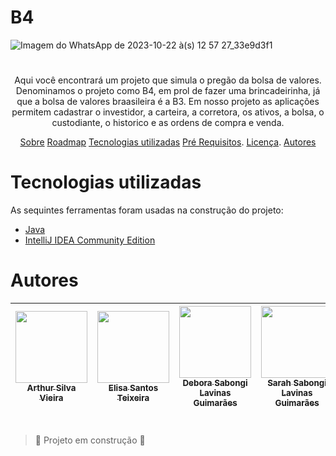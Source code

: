 # B4 

![Imagem do WhatsApp de 2023-10-22 à(s) 12 57 27_33e9d3f1](https://github.com/ArthurSilvaVieira/Logica/assets/126774200/33d180f2-e0ff-4947-a400-e3465476a080)

<h1> </h1>

<p align="center"> Aqui você encontrará um projeto que simula o pregão da bolsa de valores. Denominamos o projeto como B4, em prol de fazer uma brincadeirinha, já que a bolsa de valores braasileira é a B3. Em nosso projeto as aplicações permitem cadastrar o  investidor, a carteira, a corretora, os ativos, a bolsa, o custodiante, o historico e as ordens de compra e venda. </p>

<p align="center">
  <a href="#sobre">Sobre</a>
  <a href="#roadmap">Roadmap</a>
  <a href="#tecnologias utilizadas">Tecnologias utilizadas</a>
  <a href="#pre-requisitos">Pré Requisitos</a>.
  <a href="#licenc-a">Licença</a>.
  <a href="#autores">Autores</a>
</p>







<h1> </h1>

# Tecnologias utilizadas
As sequintes ferramentas foram usadas na construção do projeto:
- [Java](https://www.java.com/pt-BR/)
- [IntelliJ IDEA Community Edition](https://www.jetbrains.com/idea/download/?section=windows)
  
<h1> </h1>

# Autores

| [<img loading="lazy" src="https://lh3.googleusercontent.com/pw/ADCreHep7xvW4S7kUEVS3yltO-Mh9ZFbvjhZX0hw_nTV8ky97kcgyP4EttSGTdRLlFqTcrolTYwnbsBqZRSzcfXPojsVCsV-t7KbPu4ko4WXfHUSx4rJnY0E2Itx_lU6E4lyfwUeypEQROfLx_8k81a2XLn69ebIWXxl9ckkO2IWCHlKyIb8uql_77WaY11NlqUTpvHUJk8ZZec8SfeTThd71ASQ4IEKtJ4xoG9_FzNJnB7uXLapMLVR7lYgUtVCxkhtS2ERIZYcg11Gt5aOqVjGPrrB_G9MnT0FdY8FZIrMqRjaB1IIj5wlbHaFsd1QQu2fB3uBrYbfWU3LDFfKzNcVGCDLY_qNM58oLAWbQg9oDKn7b77w5Xo3ep2yeNpMXjSh5uEK1Wkogm7qAwIJ9Wg8vQ9ZObTdEQWpqIGfLkJf_yEm462DOo-ZQSbtV7VvDZE39W8cg3Z8dleMwEgloG7yEK1WYddduLokDX-tc2F16-1FFYKl54uGUOtTw0hr3x0GZfl6qnJoi_pPUDmE-MD4zBFkDbvV2yUx4a-x-3H1dZfUAANv90b8LHBLWzzr2R51NDSHnvqo5Q4tqAjzvG4ED7nlc0Rae08qkuEwjtbTARpZfklBO5JCfZENXRjhK-gB8ZxhqE9FvZwzvJUbzCi-zzcOYlW5XkSDaw5PVLJhD26wOkXC1plcfhvHBpaCaI7t_Bkwd-0F-e4y3XtTBdJtJxy6eNrk-od7T98-ED0XjKTf5znx3bWyBmZ0DPe9lxbI8MNHNSiFl0n-iYcpzbVsZAdZL6yAMB8Yzd6DzFViCnU2fMkyvW_v-v9XiXwwPJt5I2pS_ElOlPJPvY2GpxsGENVsA3MRf1syOflNbFmiOIuglahnGMYNN4-r44BpTkg04kwZijhCKb-Ohk5BGrlqNMdAkMZVi-XiT7_OEDYqMQ6CEVpO4y7yQum4OsY72uw=w659-h658-s-no?authuser=0" width=115><br><sub>Arthur Silva Vieira</sub>](https://github.com/ArthurSilvaVieira) |  [<img loading="lazy" src="https://lh3.googleusercontent.com/pw/ADCreHcZA6VUZ5Hier2rwZvV8baRp_BF-7mCuxMcjTITHvBorviRPCXtinxImIUDX0RSfZY_ol9zskTs-1EaPI6QhCPO8XE3dcY3ibBw5LwJXWFOwUCP2eIRaFVOwjphkmLdUrhFcYZmMwYxoSTxGeyNEuQodmiIDtRYQLCKfBHfl60DmhyUDb9yQe1ECd7dHim5k20dk2a46Zi8wZTMAi8_lsYI6CTi1BHWG271okrrcRhyIPvDffMygfORm2iBYbgTG8VLzFdNLXDOi2e7IJnw7puyv00d1EYEBJzHeg4NKS0ozvxXh-juh21EwgBJt_TBes4PfaEuNr7k-5rFRIcqNMcRKFarzusI0mf6GSLyy9SumQdKSFy2OmFWaQmvk22_4mMPE4wV92VBYJkLG5xC5lVwa1t3qeHNblfjpveofBNXBsBbxOaXEQvBzjdtyaFu_nS2LfvdASmTQZs5jh8NNB6WyuiPwzUyKqCLxNzc-DbWOsJTHIhx_yQoJoOfFMC0XMLnyxnunxvK9l8bm15GTLXAIAUtL_npND_7be3sAFQDFFlh4284OeWcOfK2eOxe2373pHvXcyubyNc3ANo12fYR7GoWmIrN7j6O22hUWOzCMsgq54f6eMBdQi12HEC2k_tF6T9sJcMnj_uBmNGeOssW3qXDhMtx-93b7SmCzJahQAvSxlUtMGJSlUJfwflFEsqKE_ySI_V4QhdPkEOTmTANj0jpEOBHkCqdtSoduaUVBKNW5KP_hj_iP3LKbMhFu4TOl2vweDtEgCFhAYQGjHI012eH5VEuNV1d2ojY35by0bZ9Qkg_oIaeHCOolSa3YtjuotXD9ijIUrgoILzmjODlOvUb0a0tu_9Cs5r1xvL8MZY027AzgFhoW9CZfbxdV7R95ldCZ44_4p01AHbXbszTNjfcUwKDIv8SZDW_QpT5gzX9Dus-Qi3Gb7w0ApQ=w595-h597-s-no?authuser=0" width=115><br><sub>Elisa Santos Teixeira</sub>](https://github.com/Elisa1912) |  [<img loading="lazy" src="https://lh3.googleusercontent.com/pw/ADCreHff13aAQz9DVmC6V_f5gB4-Q6JJvtKQpSnY7l6DzEyVyJaFZAIUixfkIa_yy0dw1aD7gTZDiiBUQNdX_k17I9U7hUV5snqOrg_aqMByJt_acd7iMdhfjhZUQL4hxvmPLcNLxWhZ4yHQrfbBgQr76CKLzb0-3ZukTmPcHf587UhApNc9JxEBB_gUkhpyz1VpQ7fxcz080JTSImz7SR3i580zKHou5-9XlVT5Er73BHDL9X0eb3wG8z6Y-lU7696MEb0sKX5LP3Z1e5YCbp-urk1KcfFIhIIq_TnmWm7uSlZQHyytdyCP-3sAz3kqm6YwkqHMWQHWMW-OxrhVBBmBWDAqQbd06AKjHJfZ9FVPReVMci6oaeAdGtQ0Wz_bKsOay1CcgMXY9gBVILu9pAGZIZs3q5jEit3L42jMCierjf9Lkw28rMZb1qfzkh4pD_HfIlwpeQUrt8i2JVZpHqd9yoE2PqJjgfUrePr-n1XX4rXzTKdOQST3aG5Mr9K0w3d08dRUnDcGf6g3TSZ0-O0f6UB6eObKCvV_UX8hqoyyF0ZQj-Z_vpFsAwplMYpHlLoGkoDQFRl7v3LgIy9OkAHItH-SQrou1SEtfU-UoaXCaXUObpTjKvEtIh9Ss1X69Z01kkzvxq3Gkf3GoDYQtxWJGT0-qZBYpljf6s80Y3rI99RGaraP7A13dzfpSZ5duw5cj3Z_P9xz_UxmeopbY84FYGe1gSIzJWAFtXbYXdi8Cj7domOzjheAtunEfkx1bk3eoZXHey6hzOxkBz42gWDsMPLZX69GN8dDNJF-CDuusA4413hQ7FEnm_9t3xyUVelA9NjQTgIszV-B9137SBjRUEc6qJrAwn_sOBuV-0S0dyQMgmeKs9A60rNN9f7Sz2DtrsuRQUhU2G6V_kRW_C9NUCSKPexaO9wWWObJo2hdoDzAwk1ilFw654_fEW3M6XQ=w601-h601-s-no?authuser=0" width=115><br><sub>Debora Sabongi Lavinas Guimarães</sub>](https://github.com/Sabongi08) |  [<img loading="lazy" src="https://lh3.googleusercontent.com/pw/ADCreHekU2TR0LawxqxhhKfX5N46f3Au_af29kIYv-O1Ohq9thf8nyz07qzW7c9eySIXhX9epfQUQcqJzxDx6oxTyJANV8Jz4kQDsqhTUvhhQ5hAiQFdhRh1b8MsupJsAP9bZ5JCJKKg3l85IiU2A_a68IToCiWVFOK7ePrL6ZTyV8LSUNl9F5DAh926ZObZFeK7Z3eka-LgI9nOnP94_wphTiOg3s9DoSSg0DHYJHGqzNVzzUCeyHN8IJxK1ObzafnnThXkYsu4IkKEJKf39Vxu1i5oFKZgdkp-9EbVZ740Efs8jbr7nMG-HxnaCMhs-ITsFArbx2qmdrRpxDnZvzcBFaFgR6Og7hvOTn-URzSD0q13myCFYaBOdNh8rL1YaMlKNIIuwwZv7tIE85_o-3N9AVhcUKSGc-FG1o4fHJ5CWdaHGCcsBLjNoviJxwHKYkqqwISn6AMoqnXe23jkCzuM4uOHC-8MMf-FjY8iDM32142lF9vUuzCBCWGG90R3e-lLOe5Zp986HoyrbwtTuTvECP-1E9RSyKh4DcVmOq-FhvheI-DFw4jhgLftGc6IBHi1DGKUzVaQYh5abUdqSlEeu1J-1T3BUjeywVTyHBnWjzwLanebJU7fjlG_Y3BK13NDffGeHt3HC-RAtXR8cQSeOPSMuNg-L_3gCo0pr6Anx8YCapGrnBcp9pdlLuT2aQO2WGBpx6P-drZUrmLUD-sMBQMtk8_XYlH0qDerWW_QSOU9ddvF2esu-Lq3sZcBcvdr2nt503sxtJbwG5bZGcY8ZU8PmNYaqkSvqoR-FfiZagB0O7mysjPjU3_5JkE6u6TIleEcvjcWHghFuorgG_6RUC4LMcFQK0EJkL7YJzVPpzuoLYUV4B7fm4LE9s4ognI3pJNG8BOfOSBP490i3yacZXEIC5I04MwSXEm2BldXQQrFZEO_wzsAXJBstPMFGW0=w597-h597-s-no?authuser=0" width=115><br><sub>Sarah Sabongi Lavinas Guimarães</sub>](https://github.com/SarahSLG) |
| :---: | :---: | :---: | :---: |

<h1> </h1>

> :construction: Projeto em construção :construction:

